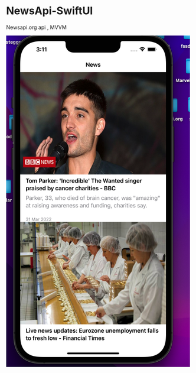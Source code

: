 # NewsApi-SwiftUI
Newsapi.org api , MVVM 

![](https://github.com/kaanizgi/NewsApi-SwiftUI/blob/main/ss/Ekran%20Resmi%202022-03-31%2015.11.32.png?raw=true)
